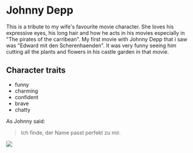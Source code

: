 # Johnny Depp

This is a tribute to my wife's favourite movie character. She loves his expressive eyes, his long hair and how he acts in his movies especially in "The pirates of the carribean".
My first movie with Johnny Depp that i saw was "Edward mit den Scherenhaenden". It was very funny seeing him cutting all the plants and flowers in his castle garden in that movie.

## Character traits

* funny
* charming
* confident
* brave
* chatty

As Johnny said:

> Ich finde, der Name passt perfekt zu mir.

<img src="https://de.wikiquote.org/wiki/Johnny_Depp#/media/Datei:Johnny_Depp_(July_2009)_1.jpg"/>
